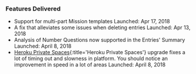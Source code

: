 ### Features Delivered

* Support for multi-part Mission templates
  <date>Launched: Apr 17, 2018</date>
* A fix that alleviates some issues when deleting entries
  <date>Launched: Apr 13, 2018</date>
* Analysis of Number Questions now supported in the Entries' Summary
  <date>Launched: April 8, 2018</date>
* [Heroku Private Spaces](https://www.heroku.com/private-spaces){:title='Heroku Private Spaces'} upgrade fixes a lot of timing out and slowness in platform. You should notice an improvement in speed in a lot of areas
  <date>Launched: April 8, 2018</date>
